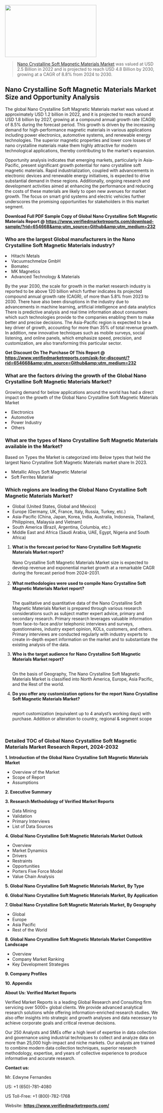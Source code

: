 
<img src="https://ffe5etoiles.com/wp-content/uploads/2024/12/MST1-300x171.png" alt="" width="300" height="171" class="alignnone size-medium wp-image-20088" /><blockquote><p><p><a href="https://www.verifiedmarketreports.com/download-sample/?rid=654668&utm_source=Github&utm_medium=232" target="_blank">Nano Crystalline Soft Magnetic Materials Market</a> was valued at USD 2.5 Billion in 2022 and is projected to reach USD 4.8 Billion by 2030, growing at a CAGR of 8.8% from 2024 to 2030.</p></blockquote><p><h2>Nano Crystalline Soft Magnetic Materials Market Size and Opportunity Analysis</h2><p>The global Nano Crystalline Soft Magnetic Materials market was valued at approximately USD 1.2 billion in 2022, and it is projected to reach around USD 1.8 billion by 2027, growing at a compound annual growth rate (CAGR) of 8.5% during the forecast period. This growth is driven by the increasing demand for high-performance magnetic materials in various applications including power electronics, automotive systems, and renewable energy technologies. The superior magnetic properties and lower core losses of nano crystalline materials make them highly attractive for modern technological applications, thereby contributing to the market's expansion.</p><p>Opportunity analysis indicates that emerging markets, particularly in Asia-Pacific, present significant growth potential for nano crystalline soft magnetic materials. Rapid industrialization, coupled with advancements in electronic devices and renewable energy initiatives, is expected to drive substantial demand in these regions. Additionally, ongoing research and development activities aimed at enhancing the performance and reducing the costs of these materials are likely to open new avenues for market growth. The focus on smart grid systems and electric vehicles further underscores the promising opportunities for stakeholders in this market segment.</p></p><p class=""><strong>Download Full PDF Sample Copy of Global Nano Crystalline Soft Magnetic Materials Report @ <a href="https://www.verifiedmarketreports.com/download-sample/?rid=654668&amp;utm_source=Github&amp;utm_medium=232" target="_blank">https://www.verifiedmarketreports.com/download-sample/?rid=654668&amp;utm_source=Github&amp;utm_medium=232</a></strong></p><h3 id="" class="">Who are the largest Global manufacturers in the Nano Crystalline Soft Magnetic Materials industry?</h3><p><li>Hitachi Metals</li><li> Vacuumschmelze GmbH</li><li> Bomatec</li><li> MK Magnetics</li><li> Advanced Technology & Materials</li></p><div class=""><div class="" dir="" data-message-author-role="" data-message-id="" data-message-model-slug=""><div class=""><div class=""><div class=""><div class="" dir="" data-message-author-role="" data-message-id="" data-message-model-slug=""><div class=""><div class=""><p>By the year 2030, the scale for growth in the market research industry is reported to be above 120 billion which further indicates its projected compound annual growth rate (CAGR), of more than 5.8% from 2023 to 2030. There have also been disruptions in the industry due to advancements in machine learning, artificial intelligence and data analytics There is predictive analysis and real time information about consumers which such technologies provide to the companies enabling them to make better and precise decisions. The Asia-Pacific region is expected to be a key driver of growth, accounting for more than 35% of total revenue growth. In addition, new innovative techniques such as mobile surveys, social listening, and online panels, which emphasize speed, precision, and customization, are also transforming this particular sector.</p><p><strong>Get Discount On The Purchase Of This Report @&nbsp; <a href="https://www.verifiedmarketreports.com/ask-for-discount/?rid=654668&amp;utm_source=Github&amp;utm_medium=232" target="_blank">https://www.verifiedmarketreports.com/ask-for-discount/?rid=654668&amp;utm_source=Github&amp;utm_medium=232</a></strong></p></div></div></div></div></div></div></div></div><h3 id="" class="">What are the factors driving the growth of the Global Nano Crystalline Soft Magnetic Materials Market?</h3><p id="" class="">Growing demand for below applications around the world has had a direct impact on the growth of the Global Nano Crystalline Soft Magnetic Materials Market</p><p id="" class=""><li>Electronics</li><li> Automotive</li><li> Power Industry</li><li> Others</li></p><h3 id="" class="">What are the types of Nano Crystalline Soft Magnetic Materials available in the Market?</h3><p id="" class="">Based on Types the Market is categorized into Below types that held the largest Nano Crystalline Soft Magnetic Materials market share In 2023.</p><p id="" class=""><li>Metallic Alloys Soft Magnetic Material</li><li> Soft Ferrites Material</li></p><h3 id="" class="">Which regions are leading the Global Nano Crystalline Soft Magnetic Materials Market?</h3><ul><li>Global (United States, Global and Mexico)</li><li>Europe (Germany, UK, France, Italy, Russia, Turkey, etc.)</li><li>Asia-Pacific (China, Japan, Korea, India, Australia, Indonesia, Thailand, Philippines, Malaysia and Vietnam)</li><li>South America (Brazil, Argentina, Columbia, etc.)</li><li>Middle East and Africa (Saudi Arabia, UAE, Egypt, Nigeria and South Africa)</li></ul><p><ol><li><strong>What is the forecast period for Nano Crystalline Soft Magnetic Materials Market report?<br /></strong><br /><span data-sheets-root="1" data-sheets-value="{&quot;1&quot;:2,&quot;2&quot;:&quot;XXXX size is expected to develop revenue and exponential market growth at a remarkable CAGR during the forecast period from 2024&ndash;2030.&quot;}" data-sheets-userformat="{&quot;2&quot;:12674,&quot;4&quot;:{&quot;1&quot;:2,&quot;2&quot;:16776960},&quot;10&quot;:2,&quot;11&quot;:0,&quot;15&quot;:&quot;Arial&quot;,&quot;16&quot;:12}">Nano Crystalline Soft Magnetic Materials Market size is expected to develop revenue and exponential market growth at a remarkable CAGR during the forecast period from 2024&ndash;2031.</span><br /><br /></li><li><strong>What methodologies were used to compile Nano Crystalline Soft Magnetic Materials Market report?<br /><br /></strong><p>The qualitative and quantitative data of the&nbsp;Nano Crystalline Soft Magnetic Materials Market is prepared through various research considerations such as subject matter expert advice, primary and secondary research. Primary research leverages valuable information from face-to-face and/or telephonic interviews and surveys, questionnaires, industry expert opinion, KOLs, customers, and others. Primary interviews are conducted regularly with industry experts to create in-depth expert information on the market and to substantiate the existing analysis of the data.&nbsp;</p></li><li><strong>Who is the target audience for Nano Crystalline Soft Magnetic Materials Market report?<br /><br /></strong><p>On the basis of Geography, The&nbsp;Nano Crystalline Soft Magnetic Materials Market is classified into North America, Europe, Asia Pacific, and the Rest of the world.</p></li><li><strong>Do you offer any customization options for the report Nano Crystalline Soft Magnetic Materials Market?<br /><br /></strong><p>report customization (equivalent up to 4 analyst&rsquo;s working days) with purchase. Addition or alteration to country, regional &amp; segment scope</p><p>&nbsp;</p></li></ol></p><h3 id="" class="">Detailed TOC of Global Nano Crystalline Soft Magnetic Materials Market Research Report, 2024-2032</h3><p id="" class=""><strong>1. Introduction of the Global Nano Crystalline Soft Magnetic Materials Market</strong></p><ul><li>Overview of the Market</li><li>Scope of Report</li><li>Assumptions</li></ul><p id="" class=""><strong>2. Executive Summary</strong></p><p id="" class=""><strong>3. Research Methodology of&nbsp;Verified Market Reports</strong></p><ul><li>Data Mining</li><li>Validation</li><li>Primary Interviews</li><li>List of Data Sources</li></ul><p id="" class=""><strong>4. Global Nano Crystalline Soft Magnetic Materials Market Outlook</strong></p><ul><li>Overview</li><li>Market Dynamics</li><li>Drivers</li><li>Restraints</li><li>Opportunities</li><li>Porters Five Force Model</li><li>Value Chain Analysis</li></ul><p id="" class=""><strong>5. Global Nano Crystalline Soft Magnetic Materials Market, By&nbsp;Type</strong></p><p id="" class=""><strong>6. Global Nano Crystalline Soft Magnetic Materials Market, By Application</strong></p><p id="" class=""><strong>7. Global Nano Crystalline Soft Magnetic Materials Market, By Geography</strong></p><ul><li>Global</li><li>Europe</li><li>Asia Pacific</li><li>Rest of the World</li></ul><p id="" class=""><strong>8. Global Nano Crystalline Soft Magnetic Materials Market Competitive Landscape</strong></p><ul><li>Overview</li><li>Company Market Ranking</li><li>Key Development Strategies</li></ul><p id="" class=""><strong>9. Company Profiles</strong></p><p id="" class=""><strong>10. Appendix</strong></p><p id="" class=""><strong>About Us: Verified Market Reports</strong></p><p id="" class="">Verified Market Reports is a leading Global Research and Consulting firm servicing over 5000+ global clients. We provide advanced analytical research solutions while offering information-enriched research studies. We also offer insights into strategic and growth analyses and data necessary to achieve corporate goals and critical revenue decisions.</p><p id="" class="">Our 250 Analysts and SMEs offer a high level of expertise in data collection and governance using industrial techniques to collect and analyze data on more than 25,000 high-impact and niche markets. Our analysts are trained to combine modern data collection techniques, superior research methodology, expertise, and years of collective experience to produce informative and accurate research.</p><p id="" class=""><strong>Contact us:</strong></p><p id="" class="">Mr. Edwyne Fernandes</p><p id="" class="">US: +1 (650)-781-4080</p><p id="" class="">US Toll-Free: +1 (800)-782-1768</p><p id="" class="">Website: <a target="" data-test-app-aware-link=""><strong>https://www.verifiedmarketreports.com/</strong></a></p>
